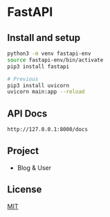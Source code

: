 # FastAPI

## Install and setup

```bash
python3 -m venv fastapi-env
source fastapi-env/bin/activate
pip3 install fastapi

# Previous
pip3 install uvicorn
uvicorn main:app --reload
```

## API Docs
```bash
http://127.0.0.1:8000/docs
```

## Project
 - Blog & User


## License

[MIT](https://choosealicense.com/licenses/mit/)